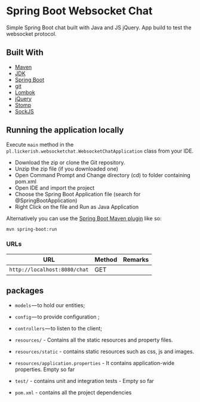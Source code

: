 # Spring Boot Websocket Chat

Simple Spring Boot chat built with Java and JS jQuery. 
App build to test the websocket protocol.

## Built With

* 	[Maven](https://maven.apache.org/)
* 	[JDK](http://www.oracle.com/technetwork/java/javase/downloads/jdk8-downloads-2133151.html)
* 	[Spring Boot](https://spring.io/projects/spring-boot)
* 	[git](https://git-scm.com/)
* 	[Lombok](https://projectlombok.org/)
* 	[jQuery](https://jquery.com/)
* 	[Stomp](https://stomp.github.io/)
* 	[SockJS](http://sockjs.org/)

## Running the application locally

Execute `main` method in the `pl.lickerish.websocketchat.WebsocketChatApplication` class from your IDE.

- Download the zip or clone the Git repository.
- Unzip the zip file (if you downloaded one)
- Open Command Prompt and Change directory (cd) to folder containing pom.xml
- Open IDE and import the project
- Choose the Spring Boot Application file (search for @SpringBootApplication)
- Right Click on the file and Run as Java Application

Alternatively you can use the [Spring Boot Maven plugin](https://docs.spring.io/spring-boot/docs/current/reference/html/build-tool-plugins-maven-plugin.html) like so:

```shell
mvn spring-boot:run
```

### URLs

|  URL |  Method | Remarks |
|----------|--------------|--------------|
|`http://localhost:8080/chat`                       | GET | |


## packages

- `models` — to hold our entities;
- `config` — to provide configuration  ;
- `controllers` — to listen to the client;

- `resources/` - Contains all the static resources and property files.
- `resources/static` - contains static resources such as css, js and images.
- `resources/application.properties` - It contains application-wide properties. Empty so far

- `test/` - contains unit and integration tests - Empty so far

- `pom.xml` - contains all the project dependencies
 

